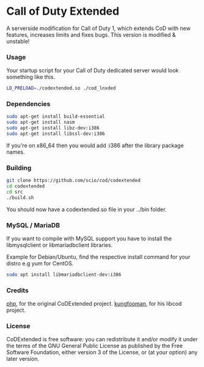# Call of Duty Extended
A serverside modification for Call of Duty 1, which extends CoD with new features, increases limits and fixes bugs.
This version is modified & unstable!

### Usage
Your startup script for your Call of Duty dedicated server would look something like this.

```bash
LD_PRELOAD=./codextended.so ./cod_lnxded
```

### Dependencies
```bash
sudo apt-get install build-essential
sudo apt-get install nasm
sudo apt-get install libz-dev:i386
sudo apt-get install libssl-dev:i386
```

If you're on x86_64 then you would add :i386 after the library package names.

### Building
```bash
git clone https://github.com/scio/cod/codextended
cd codextended
cd src
./build.sh
```

You should now have a codextended.so file in your ../bin folder.

### MySQL / MariaDB
If you want to compile with MySQL support you have to install the libmysqlclient or libmariadbclient libraries.

Example for Debian/Ubuntu, find the respective install command for your distro e.g yum for CentOS.

```bash
sudo apt install libmariadbclient-dev:i386
```

### Credits
[php](https://github.com/riicchhaarrd/), for the original CoDExtended project.
[kungfooman](https://github.com/kungfooman/), for his libcod project.

### License
CoDExtended is free software: you can redistribute it and/or modify it under the terms of the GNU General Public License as published by the Free Software Foundation, either version 3 of the License, or (at your option) any later version.
